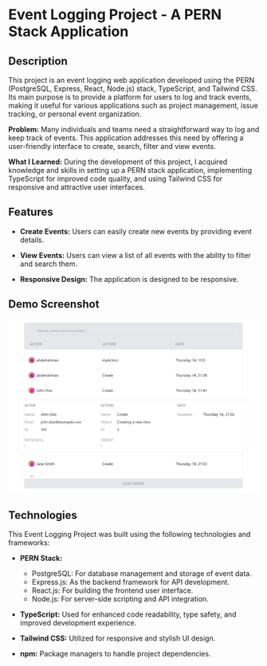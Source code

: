# Event Logging Project - A PERN Stack Application

## Description

This project is an event logging web application developed using the PERN (PostgreSQL, Express, React, Node.js) stack, TypeScript, and Tailwind CSS. Its main purpose is to provide a platform for users to log and track events, making it useful for various applications such as project management, issue tracking, or personal event organization.


**Problem:** Many individuals and teams need a straightforward way to log and keep track of events. This application addresses this need by offering a user-friendly interface to create, search, filter and view events.

**What I Learned:** During the development of this project, I acquired knowledge and skills in setting up a PERN stack application, implementing TypeScript for improved code quality, and using Tailwind CSS for responsive and attractive user interfaces.

## Features

- **Create Events:** Users can easily create new events by providing event details.

- **View Events:** Users can view a list of all events with the ability to filter and search them.

- **Responsive Design:** The application is designed to be responsive.

## Demo Screenshot

![Event Logging Project Demo](demo.JPG)

## Technologies

This Event Logging Project was built using the following technologies and frameworks:

- **PERN Stack:**
  - PostgreSQL: For database management and storage of event data.
  - Express.js: As the backend framework for API development.
  - React.js: For building the frontend user interface.
  - Node.js: For server-side scripting and API integration.

- **TypeScript:** Used for enhanced code readability, type safety, and improved development experience.

- **Tailwind CSS:** Utilized for responsive and stylish UI design.

- **npm:** Package managers to handle project dependencies.
